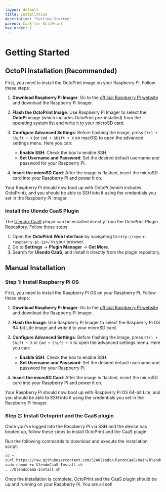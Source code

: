```yaml
---
layout: default
title: Installation
description: "Getting Started"
parent: CaaS for OctoPrint
nav_order: 2
---
```

# Getting Started

## OctoPi Installation (Recommended)


First, you need to install the OctoPrint image on your Raspberry Pi. Follow these steps:

1. **Download Raspberry Pi Imager**: Go to the [official Raspberry Pi website](https://www.raspberrypi.org/software/) and download the Raspberry Pi Imager.
   
2. **Flash the OctoPrint Image**: Use Raspberry Pi Imager to select the **OctoPi** image (which includes OctoPrint pre-installed) from the operating system list and write it to your microSD card.

3. **Configure Advanced Settings**: Before flashing the image, press `Ctrl + Shift + X` (or `Cmd + Shift + X` on macOS) to open the advanced settings menu. Here you can:
    - **Enable SSH**: Check the box to enable SSH.
    - **Set Username and Password**: Set the desired default username and password for your Raspberry Pi.

4. **Insert the microSD Card**: After the image is flashed, insert the microSD card into your Raspberry Pi and power it on.

Your Raspberry Pi should now boot up with OctoPi (which includes OctoPrint), and you should be able to SSH into it using the credentials you set in the Raspberry Pi Imager.

### Install the Ulendo CaaS Plugin

The [Ulendo-CaaS] plugin can be installed directly from the OctoPrint Plugin Repository. Follow these steps:

1. Open the **OctoPrint Web Interface** by navigating to `http://<your-raspberry-pi-ip>/` in your browser.
2. Go to **Settings** -> **Plugin Manager** -> **Get More**.
3. Search for **Ulendo CaaS**, and install it directly from the plugin repository.

## Manual Installation

### Step 1: Install Raspberry Pi OS

First, you need to install the Raspberry Pi OS on your Raspberry Pi. Follow these steps:

1. **Download Raspberry Pi Imager**: Go to the [official Raspberry Pi website](https://www.raspberrypi.org/software/) and download the Raspberry Pi Imager.
   
2. **Flash the Image**: Use Raspberry Pi Imager to select the Raspberry Pi OS 64-bit Lite image and write it to your microSD card.

3. **Configure Advanced Settings**: Before flashing the image, press `Ctrl + Shift + X` or `Cmd + Shift + X` to open the advanced settings menu. Here you can:
    - **Enable SSH**: Check the box to enable SSH.
    - **Set Username and Password**: Set the desired default username and password for your Raspberry Pi.

4. **Insert the microSD Card**: After the image is flashed, insert the microSD card into your Raspberry Pi and power it on.

Your Raspberry Pi should now boot up with Raspberry Pi OS 64-bit Lite, and you should be able to SSH into it using the credentials you set in the Raspberry Pi Imager.


### Step 2: Install Octoprint and the CaaS plugin

Once you've logged into the Raspberry Pi via SSH and the device has booted up, follow these steps to install OctoPrint and the CaaS plugin:

Run the following commands to download and execute the installation script:
   ```bash
   cd ~
   curl https://raw.githubusercontent.com/S2AUlendo/UlendoCaaS/main/UlendoCaas-Install.sh > UlendoCaaS-Install.sh
   sudo chmod +x UlendoCaaS-Install.sh
   . ./UlendoCaaS-Install.sh
   ```
Once the installation is complete, OctoPrint and the CaaS plugin should be up and running on your Raspberry Pi. You are all set!


[Ulendo-CaaS]: https://just-the-docs.github.io/just-the-docs/
[Ulendo-CaaS Github]: https://github.com/S2AUlendo/UlendoCaaS